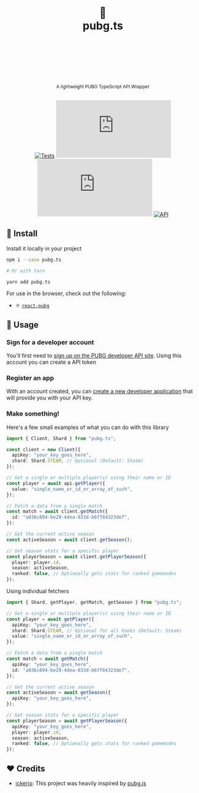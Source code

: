 <div align="center">
  <h1>
    <br/>
    <br/>
    🐔
    <br />
    pubg.ts
    <br />
    <br />
    <br />
    <br />
  </h1>
  <sup>
    <br />
    A lightweight PUBG TypeScript API Wrapper</em>
    <br />
    <br />
  </sup>
  
  [![Tests](https://img.shields.io/github/workflow/status/nurodev/pubg.ts/CI?label=%20&logo=github&logoColor=white&style=for-the-badge)](https://github.com/nurodev/pubg.ts)
  [![Package Version](https://img.shields.io/npm/v/pubg.ts?label=%20&style=for-the-badge)](https://www.npmjs.com/package/pubg.ts)
  [![Package Monthly Downloads](https://img.shields.io/npm/dm/pubg.ts?color=blue&label=%20&style=for-the-badge)](https://www.npmjs.com/package/pubg.ts)
  [![API](https://img.shields.io/badge/-API-yellow.svg?style=for-the-badge)](https://documentation.pubg.com)
  
</div>

## 🚀 Install

Install it locally in your project

```bash
npm i --save pubg.ts

# Or with Yarn

yarn add pubg.ts
```

For use in the browser, check out the following:

- ⚛️ [`react-pubg`](https://github.com/nurodev/react-pubg)

## 🦄 Usage

### Sign for a developer account

You'll first need to [sign up on the PUBG developer API site](https://developer.playbattlegrounds.com/). Using this account you can create a API token

### Register an app

With an account created, you can [create a new developer application](https://developer.playbattlegrounds.com/apps/new?locale=en) that will provide you with your API key.

### Make something!

Here's a few small examples of what you can do with this library

```typescript
import { Client, Shard } from "pubg.ts";

const client = new Client({
  apiKey: "your_key_goes_here",
  shard: Shard.STEAM, // Optional (Default: Steam)
});

// Get a single or multiple player(s) using their name or ID
const player = await api.getPlayer({
  value: "single_name_or_id_or_array_of_such",
});

// Fetch a data from a single match
const match = await client.getMatch({
  id: "a036c694-be29-4dea-833d-b6ff84323de7",
});

// Get the current active season
const activeSeason = await client.getSeason();

// Get season stats for a specific player
const playerSeason = await client.getPlayerSeason({
  player: player.id,
  season: activeSeason,
  ranked: false, // Optionally gets stats for ranked gamemodes
});
```

Using individual fetchers

```typescript
import { Shard, getPlayer, getMatch, getSeason } from "pubg.ts";

// Get a single or multiple player(s) using their name or ID
const player = await getPlayer({
  apiKey: "your_key_goes_here",
  shard: Shard.STEAM, // Optional for all hooks (Default: Steam)
  value: "single_name_or_id_or_array_of_such",
});

// Fetch a data from a single match
const match = await getMatch({
  apiKey: "your_key_goes_here",
  id: "a036c694-be29-4dea-833d-b6ff84323de7",
});

// Get the current active season
const activeSeason = await getSeason({
  apiKey: "your_key_goes_here",
});

// Get season stats for a specific player
const playerSeason = await getPlayerSeason({
  apiKey: "your_key_goes_here",
  player: player.id,
  season: activeSeason,
  ranked: false, // Optionally gets stats for ranked gamemodes
});
```

## ❤️ Credits

- [ickerio](https://github.com/ickerio): This project was heavily inspired by [pubg.js](https://github.com/ickerio/pubg.js)
